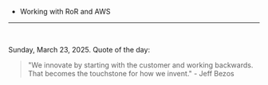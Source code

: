 - Working with RoR and AWS

---

<br>

<!-- quote_marker -->
Sunday, March 23, 2025. Quote of the day:

> "We innovate by starting with the customer and working backwards. That becomes the touchstone for how we invent." - Jeff Bezos
